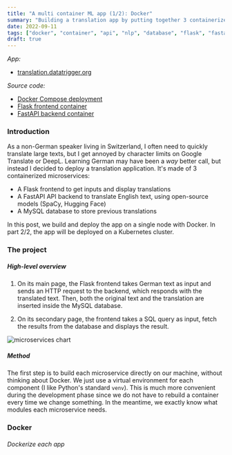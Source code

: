 ```yaml
---
title: "A multi container ML app (1/2): Docker"
summary: "Building a translation app by putting together 3 containerized microservices: a Flask frontend, a FastAPI backend and a MySQL database. Let's see how to properly dockerize each part and how we can connect them. Also covered: security with Docker secrets, CI/CD with GitHub Actions, data persistence with Docker volumes."
date: 2022-09-11
tags: ["docker", "container", "api", "nlp", "database", "flask", "fastapi", "python", "mysql", "secrets", "ci/cd", "registry"]
draft: true
---
```


*App:*

* [translation.datatrigger.org](translation.datatrigger.org)

*Source code:*
* [Docker Compose deployment](https://github.com/datatrigger/unlimited-translation_docker_swarm)
* [Flask frontend container](https://github.com/datatrigger/unlimited_translation-frontend-swarm)
* [FastAPI backend container](https://github.com/datatrigger/unlimited_translation-backend)

### Introduction

As a non-German speaker living in Switzerland, I often need to quickly translate large texts, but I get annoyed by character limits on Google Translate or DeepL. Learning German may have been a *way* better call, but instead I decided to deploy a translation application. It's made of 3 containerized microservices:

* A Flask frontend to get inputs and display translations
* A FastAPI API backend to translate English text, using open-source models (SpaCy, Hugging Face)
* A MySQL database to store previous translations

In this post, we build and deploy the app on a single node with Docker. In part 2/2, the app will be deployed on a Kubernetes cluster.

### The project

##### High-level overview

1) On its main page, the Flask frontend takes German text as input and sends an HTTP request to the backend, which responds with the translated text. Then, both the original text and the translation are inserted inside the MySQL database.  
  
2) On its secondary page, the frontend takes a SQL query as input, fetch the results from the database and displays the result.

![microservices chart](/res/unlimited_translation_docker/unlimited_translation_chart.png)

##### Method

The first step is to build each microservice directly on our machine, without thinking about Docker. We just use a virtual environment for each component (I like Python's standard ```venv```). This is much more convenient during the development phase since we do not have to rebuild a container every time we change something. In the meantime, we exactly know what modules each microservice needs.

### Docker

###### Dockerize each app

###